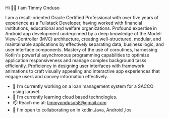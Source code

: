 Hi 🙋‍♂️ I am Timmy Onduso

I am a result-oriented Oracle Certified Professional with over five years of experience as a Fullstack Developer, having worked with financial institutions, educational and welfare organizations. Profound expertise in Android app development underpinned by a deep knowledge of the Model-View-Controller (MVC) architecture, creating well-structured, modular, and maintainable applications by effectively separating data, business logic, and user interface components. Mastery of the use of coroutines, harnessing Kotlin's powerful asynchronous programming capabilities to optimize application responsiveness and manage complex background tasks efficiently. Proficiency in designing user interfaces with framework animations to craft visually appealing and interactive app experiences that engage users and convey information effectively.

- 🔭 I’m currently working on a loan management system for a SACCO using laravel.
- 🌱 I’m currently learning cloud based technologies.
- 📫 Reach me at: timmyonduso58@gmail.com
- 🤝  I'm open to collaborating on In kotlin,Java, Android ,Ios
